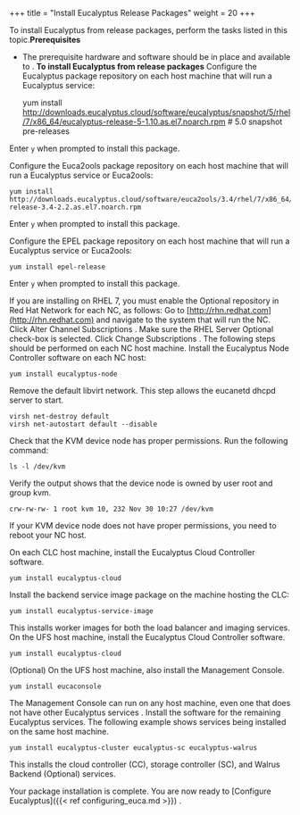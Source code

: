 +++
title = "Install Eucalyptus Release Packages"
weight = 20
+++

To install Eucalyptus from release packages, perform the tasks listed in this topic.**Prerequisites** 

* The prerequisite hardware and software should be in place and available to . 
**To install Eucalyptus from release packages** Configure the Eucalyptus package repository on each host machine that will run a Eucalyptus service: 

    yum install http://downloads.eucalyptus.cloud/software/eucalyptus/snapshot/5/rhel/7/x86_64/eucalyptus-release-5-1.10.as.el7.noarch.rpm # 5.0 snapshot pre-releases

Enter `y` when prompted to install this package. 

Configure the Euca2ools package repository on each host machine that will run a Eucalyptus service or Euca2ools: 

    yum install http://downloads.eucalyptus.cloud/software/euca2ools/3.4/rhel/7/x86_64/euca2ools-release-3.4-2.2.as.el7.noarch.rpm

Enter `y` when prompted to install this package. 

Configure the EPEL package repository on each host machine that will run a Eucalyptus service or Euca2ools:

    yum install epel-release

Enter `y` when prompted to install this package. 

If you are installing on RHEL 7, you must enable the Optional repository in Red Hat Network for each NC, as follows: Go to [http://rhn.redhat.com](http://rhn.redhat.com) and navigate to the system that will run the NC. Click Alter Channel Subscriptions . Make sure the RHEL Server Optional check-box is selected. Click Change Subscriptions . The following steps should be performed on each NC host machine. Install the Eucalyptus Node Controller software on each NC host: 

    yum install eucalyptus-node

Remove the default libvirt network. This step allows the eucanetd dhcpd server to start. 

    virsh net-destroy default
    virsh net-autostart default --disable

Check that the KVM device node has proper permissions. Run the following command: 

    ls -l /dev/kvm

Verify the output shows that the device node is owned by user root and group kvm. 

    crw-rw-rw- 1 root kvm 10, 232 Nov 30 10:27 /dev/kvm

If your KVM device node does not have proper permissions, you need to reboot your NC host. 

On each CLC host machine, install the Eucalyptus Cloud Controller software. 

    yum install eucalyptus-cloud

Install the backend service image package on the machine hosting the CLC: 

    yum install eucalyptus-service-image

This installs worker images for both the load balancer and imaging services. On the UFS host machine, install the Eucalyptus Cloud Controller software. 

    yum install eucalyptus-cloud

(Optional) On the UFS host machine, also install the Management Console. 

    yum install eucaconsole

The Management Console can run on any host machine, even one that does not have other Eucalyptus services . Install the software for the remaining Eucalyptus services. The following example shows services being installed on the same host machine.

    yum install eucalyptus-cluster eucalyptus-sc eucalyptus-walrus

This installs the cloud controller (CC), storage controller (SC), and Walrus Backend (Optional) services.

Your package installation is complete. You are now ready to [Configure Eucalyptus]({{< ref configuring_euca.md >}}) . 
